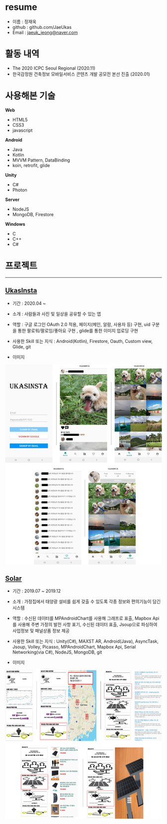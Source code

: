 # resume

* 이름 : 정재욱
* github : github.com/JaeUkas
* Email : jaeuk_jeong@naver.com

# 활동 내역
* The 2020 ICPC Seoul Regional (2020.11)
* 한국감정원 건축정보 모바일서비스 콘텐츠 개발 공모전 본선 진출 (2020.01)

# 사용해본 기술
__Web__
* HTML5
* CSS3
* javascript

__Android__
* Java
* Kotlin
* MVVM Pattern, DataBinding
* koin, retrofit, glide

__Unity__
* C#
* Photon 

__Server__
* NodeJS
* MongoDB, Firestore

__Windows__
* C
* C++
* C#

# 프로젝트

* * *
## [UkasInsta][link1]

[link1]: https://github.com/JaeUkas/UkasInsta

* 기간 : 2020.04 ~

* 소개 : 사람들과 사진 및 일상을 공유할 수 있는 앱

* 역할 : 구글 로그인 OAuth 2.0 적용, 페이지(메인, 알람, 사용자 등) 구현, uid 구분을 통한 팔로워/팔로잉/좋아요 구현 , glide를 통한 이미지 업로딩 구현

* 사용한 Skill 또는 지식 :  Android(Kotlin), Firestore, Oauth, Custom view, Glide, git

* 이미지

![UkasInsta](https://github.com/JaeUkas/resume/blob/main/image/UkasInsta.png)

## [Solar][link2]

[link2]: https://github.com/renewalsolar/Solar

* 기간 : 2019.07 ~ 2019.12

* 소개 : 가정집에서 태양광 설비를 쉽게 갖출 수 있도록 각종 정보와 편의기능이 담긴 시스템

* 역할 : 수신된 데이터를 MPAndroidChart를 사용해 그래프로 표출, Mapbox Api를 사용해 주변 가정의 발전 사항 표기, 수신된 데이터 표출, Jsoup으로 파싱하여 사업정보 및 패널상품 정보 제공

* 사용한 Skill 또는 지식 : Unity(C#), MAXST AR, Android(Java), AsyncTask, Jsoup, Volley, Picasso, MPAndroidChart, Mapbox Api, Serial Networking(via C#), NodeJS, MongoDB, git

* 이미지

![Solar](https://github.com/JaeUkas/resume/blob/main/image/solar.png)
